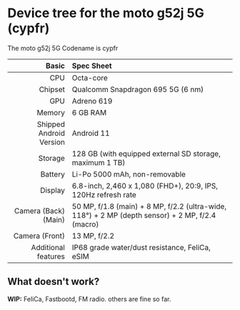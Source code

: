 Device tree for the moto g52j 5G (cypfr)
=================================================

The moto g52j 5G Codename is cypfr

| Basic                   | Spec Sheet                                                                                                                     |
| -----------------------:|:------------------------------------------------------------------------------------------------------------------------------ |
| CPU                     | Octa-core                                                                                                                      |
| Chipset                 | Qualcomm Snapdragon 695 5G (6 nm)                                                                                              |
| GPU                     | Adreno 619                                                                                                                     |
| Memory                  | 6 GB RAM                                                                                                                       |
| Shipped Android Version | Android 11                                                                                                                     |
| Storage                 | 128 GB (with equipped external SD storage, maximum 1 TB)                                                                       |
| Battery                 | Li-Po 5000 mAh, non-removable                                                                                                  |
| Display                 | 6.8-inch, 2,460 x 1,080 (FHD+), 20:9, IPS, 120Hz refresh rate                                                                  |
| Camera (Back)(Main)     | 50 MP, f/1.8 (main) + 8 MP, f/2.2 (ultra-wide, 118°) + 2 MP (depth sensor) + 2 MP, f/2.4 (macro)                               |
| Camera (Front)          | 13 MP, f/2.2                                                                                                                   |
| Additional features     | IP68 grade water/dust resistance, FeliCa, eSIM                                                                                 |

## What doesn't work?
**WIP:** FeliCa, Fastbootd, FM radio. others are fine so far.
